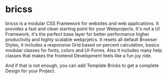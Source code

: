 # bricss
bricss is a modular CSS Framework for websites and web applications. It provides a fast and clean starting point for your Webprojects. It's not a UI Framework, it's the perfect base layer for better performance higher productivity and highly scalable webprjetcs. It resets all default Browser Styles, it includes a responsive Grid based on percent calculation, basics modular classes for fonts, colors and UI-Forms. Also it includes many help classes that makes the frontend Development feels like a fun joy ride. 

And if that is not enough, you can add Template Bricks to get a complete Design for your Project.

